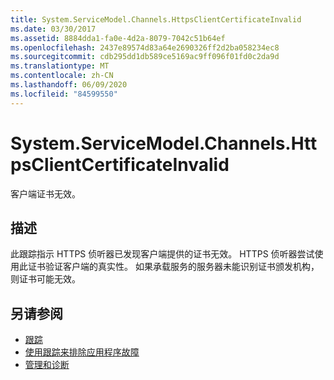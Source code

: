 ```yaml
---
title: System.ServiceModel.Channels.HttpsClientCertificateInvalid
ms.date: 03/30/2017
ms.assetid: 8884dda1-fa0e-4d2a-8079-7042c51b64ef
ms.openlocfilehash: 2437e89574d83a64e2690326ff2d2ba058234ec8
ms.sourcegitcommit: cdb295dd1db589ce5169ac9ff096f01fd0c2da9d
ms.translationtype: MT
ms.contentlocale: zh-CN
ms.lasthandoff: 06/09/2020
ms.locfileid: "84599550"
---
```

# <a name="systemservicemodelchannelshttpsclientcertificateinvalid"></a>System.ServiceModel.Channels.HttpsClientCertificateInvalid
客户端证书无效。  
  
## <a name="description"></a>描述  
 此跟踪指示 HTTPS 侦听器已发现客户端提供的证书无效。 HTTPS 侦听器尝试使用此证书验证客户端的真实性。 如果承载服务的服务器未能识别证书颁发机构，则证书可能无效。  
  
## <a name="see-also"></a>另请参阅

- [跟踪](index.md)
- [使用跟踪来排除应用程序故障](using-tracing-to-troubleshoot-your-application.md)
- [管理和诊断](../index.md)
